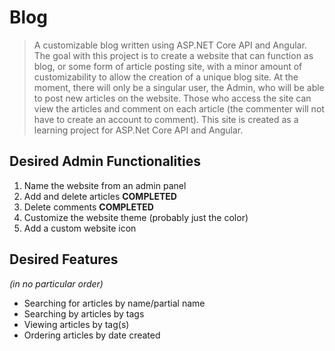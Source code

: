 # Blog
> A customizable blog written using ASP.NET Core API and Angular. The goal with this project is to create a website that can function as blog, or some form of article posting site, with a minor amount of customizability to allow the creation of a unique blog site. At the moment, there will only be a singular user, the Admin, who will be able to post new articles on the website. Those who access the site can view the articles and comment on each article (the commenter will not have to create an account to comment). This site is created as a learning project for ASP.Net Core API and Angular.

__Desired Admin Functionalities__
---
1. Name the website from an admin panel
2. Add and delete articles **COMPLETED**
3. Delete comments **COMPLETED**
4. Customize the website theme (probably just the color)
5. Add a custom website icon

__Desired Features__
---
_(in no particular order)_
- Searching for articles by name/partial name
- Searching by articles by tags
- Viewing articles by tag(s)
- Ordering articles by date created
